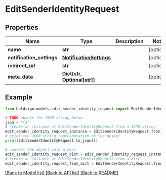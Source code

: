 # EditSenderIdentityRequest


## Properties

Name | Type | Description | Notes
------------ | ------------- | ------------- | -------------
**name** | **str** |  | [optional] 
**notification_settings** | [**NotificationSettings**](NotificationSettings.md) |  | [optional] 
**redirect_url** | **str** |  | [optional] 
**meta_data** | **Dict[str, Optional[str]]** |  | [optional] 

## Example

```python
from boldsign.models.edit_sender_identity_request import EditSenderIdentityRequest

# TODO update the JSON string below
json = "{}"
# create an instance of EditSenderIdentityRequest from a JSON string
edit_sender_identity_request_instance = EditSenderIdentityRequest.from_json(json)
# print the JSON string representation of the object
print(EditSenderIdentityRequest.to_json())

# convert the object into a dict
edit_sender_identity_request_dict = edit_sender_identity_request_instance.to_dict()
# create an instance of EditSenderIdentityRequest from a dict
edit_sender_identity_request_from_dict = EditSenderIdentityRequest.from_dict(edit_sender_identity_request_dict)
```
[[Back to Model list]](../README.md#documentation-for-models) [[Back to API list]](../README.md#documentation-for-api-endpoints) [[Back to README]](../README.md)


